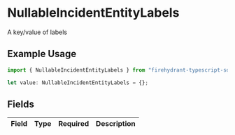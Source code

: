 # NullableIncidentEntityLabels

A key/value of labels

## Example Usage

```typescript
import { NullableIncidentEntityLabels } from "firehydrant-typescript-sdk/models/components";

let value: NullableIncidentEntityLabels = {};
```

## Fields

| Field       | Type        | Required    | Description |
| ----------- | ----------- | ----------- | ----------- |